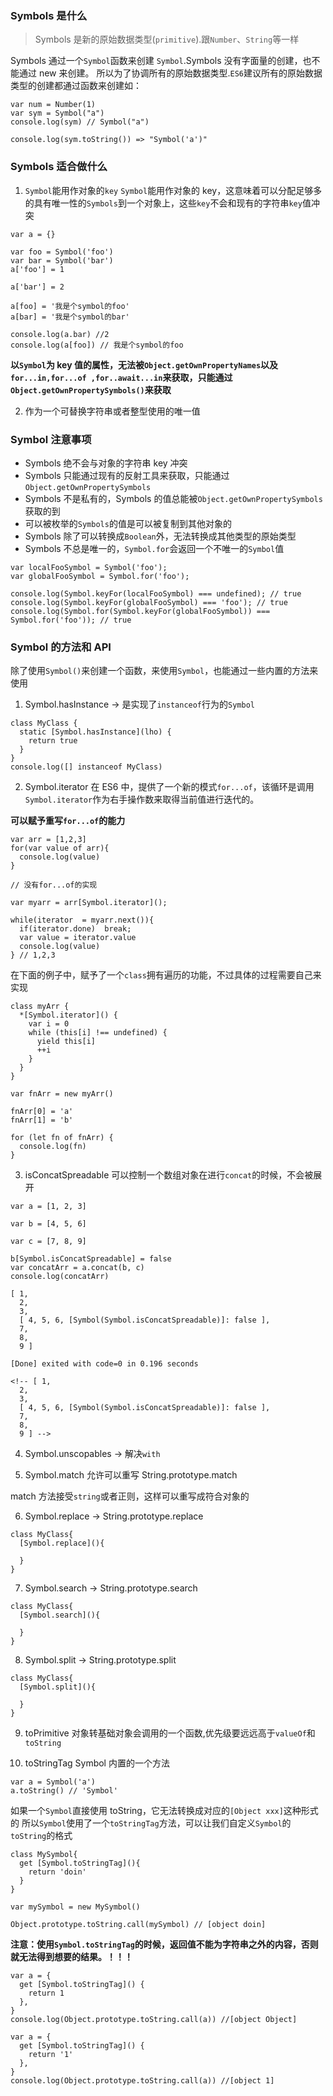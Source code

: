 ### Symbols 是什么

> Symbols 是新的原始数据类型(`primitive`).跟`Number`、`String`等一样

Symbols 通过一个`Symbol`函数来创建 `Symbol`.Symbols 没有字面量的创建，也不能通过 new 来创建。
所以为了协调所有的原始数据类型.`ES6`建议所有的原始数据类型的创建都通过函数来创建如：

```
var num = Number(1)
var sym = Symbol("a")
console.log(sym) // Symbol("a")

console.log(sym.toString()) => "Symbol('a')"
```

### Symbols 适合做什么

1. `Symbol`能用作对象的`key`
   `Symbol`能用作对象的 key，这意味着可以分配足够多的具有唯一性的`Symbols`到一个对象上，这些`key`不会和现有的字符串`key`值冲突

```
var a = {}

var foo = Symbol('foo')
var bar = Symbol('bar')
a['foo'] = 1

a['bar'] = 2

a[foo] = '我是个symbol的foo'
a[bar] = '我是个symbol的bar'

console.log(a.bar) //2
console.log(a[foo]) // 我是个symbol的foo

```

**以`Symbol`为 key 值的属性，无法被`Object.getOwnPropertyNames`以及`for...in,for...of ,for..await...in`来获取，只能通过`Object.getOwnPropertySymbols()`来获取**

2. 作为一个可替换字符串或者整型使用的唯一值

### Symbol 注意事项

- Symbols 绝不会与对象的字符串 key 冲突
- Symbols 只能通过现有的反射工具来获取，只能通过`Object.getOwnPropertySymbols`
- Symbols 不是私有的，Symbols 的值总能被`Object.getOwnPropertySymbols`获取的到
- 可以被枚举的`Symbols`的值是可以被复制到其他对象的
- Symbols 除了可以转换成`Boolean`外，无法转换成其他类型的原始类型
- Symbols 不总是唯一的，`Symbol.for`会返回一个不唯一的`Symbol`值

```
var localFooSymbol = Symbol('foo');
var globalFooSymbol = Symbol.for('foo');

console.log(Symbol.keyFor(localFooSymbol) === undefined); // true
console.log(Symbol.keyFor(globalFooSymbol) === 'foo'); // true
console.log(Symbol.for(Symbol.keyFor(globalFooSymbol)) === Symbol.for('foo')); // true
```

### Symbol 的方法和 API

除了使用`Symbol()`来创建一个函数，来使用`Symbol`，也能通过一些内置的方法来使用

1. Symbol.hasInstance -> 是实现了`instanceof`行为的`Symbol`

```
class MyClass {
  static [Symbol.hasInstance](lho) {
    return true
  }
}
console.log([] instanceof MyClass)

```

2. Symbol.iterator
   在 ES6 中，提供了一个新的模式`for...of`，该循环是调用`Symbol.iterator`作为右手操作数来取得当前值进行迭代的。

**可以赋予重写`for...of`的能力**

```
var arr = [1,2,3]
for(var value of arr){
  console.log(value)
}

// 没有for...of的实现

var myarr = arr[Symbol.iterator]();

while(iterator  = myarr.next()){
  if(iterator.done)  break;
  var value = iterator.value
  console.log(value)
} // 1,2,3
```

在下面的例子中，赋予了一个`class`拥有遍历的功能，不过具体的过程需要自己来实现

```
class myArr {
  *[Symbol.iterator]() {
    var i = 0
    while (this[i] !== undefined) {
      yield this[i]
      ++i
    }
  }
}

var fnArr = new myArr()

fnArr[0] = 'a'
fnArr[1] = 'b'

for (let fn of fnArr) {
  console.log(fn)
}

```

3. isConcatSpreadable
   可以控制一个数组对象在进行`concat`的时候，不会被展开

```
var a = [1, 2, 3]

var b = [4, 5, 6]

var c = [7, 8, 9]

b[Symbol.isConcatSpreadable] = false
var concatArr = a.concat(b, c)
console.log(concatArr)

[ 1,
  2,
  3,
  [ 4, 5, 6, [Symbol(Symbol.isConcatSpreadable)]: false ],
  7,
  8,
  9 ]

[Done] exited with code=0 in 0.196 seconds

<!-- [ 1,
  2,
  3,
  [ 4, 5, 6, [Symbol(Symbol.isConcatSpreadable)]: false ],
  7,
  8,
  9 ] -->

```

4. Symbol.unscopables -> 解决`with`

5. Symbol.match 允许可以重写 String.prototype.match

match 方法接受`string`或者正则，这样可以重写成符合对象的

6. Symbol.replace -> String.prototype.replace

```
class MyClass{
  [Symbol.replace](){

  }
}
```

7. Symbol.search -> String.prototype.search

```
class MyClass{
  [Symbol.search](){

  }
}
```

8. Symbol.split -> String.prototype.split

```
class MyClass{
  [Symbol.split](){

  }
}
```

9. toPrimitive 对象转基础对象会调用的一个函数,优先级要远远高于`valueOf`和`toString`

10. toStringTag Symbol 内置的一个方法

```
var a = Symbol('a')
a.toString() // 'Symbol'
```

如果一个`Symbol`直接使用 toString，它无法转换成对应的`[Object xxx]`这种形式的
所以`Symbol`使用了一个`toStringTag`方法，可以让我们自定义`Symbol`的`toString`的格式

```
class MySymbol{
  get [Symbol.toStringTag](){
    return 'doin'
  }
}

var mySymbol = new MySymbol()

Object.prototype.toString.call(mySymbol) // [object doin]
```

**注意：使用`Symbol.toStringTag`的时候，返回值不能为字符串之外的内容，否则就无法得到想要的结果。！！！**

```
var a = {
  get [Symbol.toStringTag]() {
    return 1
  },
}
console.log(Object.prototype.toString.call(a)) //[object Object]

var a = {
  get [Symbol.toStringTag]() {
    return '1'
  },
}
console.log(Object.prototype.toString.call(a)) //[object 1]
```
